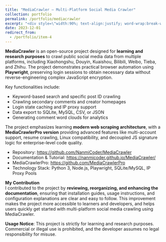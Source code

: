 ```yaml
---
title: "MediaCrawler — Multi-Platform Social Media Crawler"
collection: portfolio
permalink: /portfolio/mediacrawler
excerpt: "<div style=\"width:90%; text-align:justify; word-wrap:break-word;\">A Python & Playwright-based multi-platform social media data crawler for learning and research purposes, supporting Xiaohongshu, Douyin, Bilibili, Weibo, Zhihu, and more.</div>"
date: 2023-12-01
redirect_from:
  - /portfolio/item-4
---
```


**MediaCrawler** is an open-source project designed for **learning and research purposes** to crawl public social media data from multiple platforms, including Xiaohongshu, Douyin, Kuaishou, Bilibili, Weibo, Tieba, and Zhihu. The project demonstrates practical browser automation using **Playwright**, preserving login sessions to obtain necessary data without reverse-engineering complex JavaScript encryption.

Key functionalities include:

- Keyword-based search and specific post ID crawling  
- Crawling secondary comments and creator homepages  
- Login state caching and IP proxy support  
- Data export to SQLite, MySQL, CSV, or JSON  
- Generating comment word clouds for analytics  

The project emphasizes learning **modern web scraping architecture**, with a **MediaCrawlerPro version** providing advanced features like multi-account support, resume crawling, Linux compatibility, and decoupled JS signature logic for enterprise-level code quality.

- Repository: <https://github.com/NanmiCoder/MediaCrawler>  
- Documentation & Tutorial: <https://nanmicoder.github.io/MediaCrawler/>  
- MediaCrawlerPro: <https://github.com/MediaCrawlerPro>  
- Technology Stack: Python 3, Node.js, Playwright, SQLite/MySQL, IP Proxy Pools  

**My Contribution**  
I contributed to the project by **reviewing, reorganizing, and enhancing the documentation**, ensuring that installation guides, usage instructions, and configuration explanations are clear and easy to follow. This improvement makes the project more accessible to learners and developers, and helps users quickly get started with multi-platform social media crawling using MediaCrawler.  

**Usage Notice**: This project is strictly for learning and research purposes. Commercial or illegal use is prohibited, and the developer assumes no legal responsibility for misuse.
